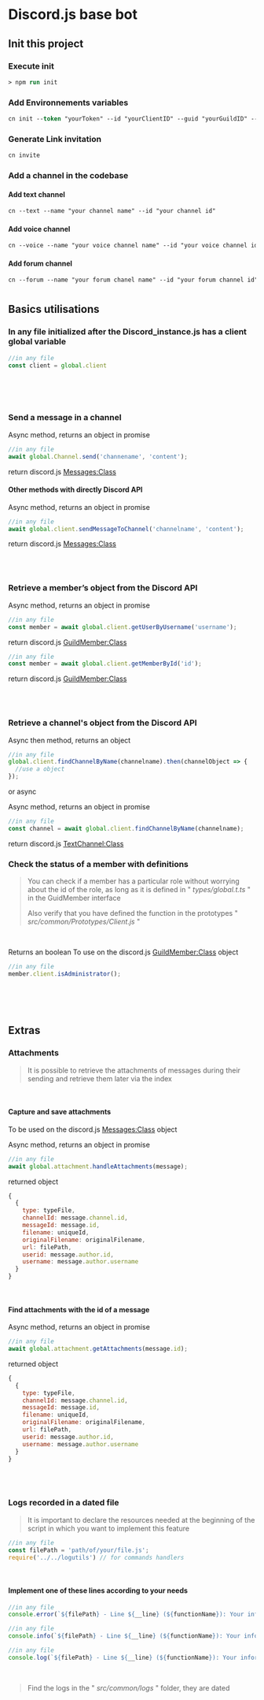# Discord.js base bot
## Init this project

### Execute init
```ps
> npm run init
```
### Add Environnements variables
```ps
cn init --token "yourToken" --id "yourClientID" --guid "yourGuildID" --rsrole "yourRestrictedRoleID"
```

### Generate Link invitation
```ps
cn invite
```
### Add a channel in the codebase
#### Add text channel
```ps
cn --text --name "your channel name" --id "your channel id"
```
#### Add voice channel
```ps
cn --voice --name "your voice channel name" --id "your voice channel id"
```
#### Add forum channel
```ps
cn --forum --name "your forum chanel name" --id "your forum channel id"
```
#
#
#

## Basics utilisations
### In any file initialized after the Discord_instance.js has a client global variable
```js
//in any file
const client = global.client
```
<br>
<br>
<br> 

### Send a message in a channel
Async method, returns an object in promise
```js
//in any file
await global.Channel.send('channename', 'content');
```
return discord.js [Messages:Class](https://discord.js.org/docs/packages/discord.js/14.14.1/Message:Class)
#### Other methods with directly Discord API
Async method, returns an object in promise
```js
//in any file
await global.client.sendMessageToChannel('channelname', 'content');
```
return discord.js [Messages:Class](https://discord.js.org/docs/packages/discord.js/14.14.1/Message:Class)

<br>
<br>

### Retrieve a member’s object from the Discord API
Async method, returns an object in promise
```js
//in any file
const member = await global.client.getUserByUsername('username');
```
return discord.js [GuildMember:Class](https://discord.js.org/docs/packages/discord.js/14.14.1/GuildMember:Class)

```js
//in any file
const member = await global.client.getMemberById('id');
```
return discord.js [GuildMember:Class](https://discord.js.org/docs/packages/discord.js/14.14.1/GuildMember:Class)

<br>
<br>

### Retrieve a channel's object from the Discord API
Async then method, returns an object
```js
//in any file
global.client.findChannelByName(channelname).then(channelObject => {
  //use a object
});
```
or async

Async method, returns an object in promise
```js
//in any file
const channel = await global.client.findChannelByName(channelname);
```
return discord.js [TextChannel:Class](https://discord.js.org/docs/packages/discord.js/main/TextChannel:Class)

### Check the status of a member with definitions
> You can check if a member has a particular role without worrying about the id of the role, as long as it is defined in " *types/global.t.ts* " in the GuidMember interface
>
> Also verify that you have defined the function in the prototypes " *src/common/Prototypes/Client.js* "
<br>

Returns an boolean
To use on the discord.js [GuildMember:Class](https://discord.js.org/docs/packages/discord.js/14.14.1/GuildMember:Class) object

```js
//in any file
member.client.isAdministrator();
```
<br>
<br>
<br>

## Extras
### Attachments
> It is possible to retrieve the attachments of messages during their sending and retrieve them later via the index

<br>

#### Capture and save attachments

To be used on the discord.js [Messages:Class](https://discord.js.org/docs/packages/discord.js/14.14.1/Message:Class) object

Async method, returns an object in promise
```js
//in any file
await global.attachment.handleAttachments(message);
```
returned object

```js
{
  {
    type: typeFile,
    channelId: message.channel.id,
    messageId: message.id,
    filename: uniqueId,
    originalFilename: originalFilename,
    url: filePath,
    userid: message.author.id,
    username: message.author.username
  }
}
```

<br>

#### Find attachments with the id of a message
Async method, returns an object in promise
```js
//in any file
await global.attachment.getAttachments(message.id);
```
returned object
```js
{
  {
    type: typeFile,
    channelId: message.channel.id,
    messageId: message.id,
    filename: uniqueId,
    originalFilename: originalFilename,
    url: filePath,
    userid: message.author.id,
    username: message.author.username
  }
}
```
<br>
<br>

### Logs recorded in a dated file 
> It is important to declare the resources needed at the beginning of the script in which you want to implement this feature

```js
//in any file
const filePath = 'path/of/your/file.js';
require('../../logutils') // for commands handlers

```
<br>

#### Implement one of these lines according to your needs
```js
//in any file
console.error(`${filePath} - Line ${__line} (${functionName}): Your information of the type of process :`, error);
```
```js
//in any file
console.info(`${filePath} - Line ${__line} (${functionName}): Your information of the type of process :`, info);
```
```js
//in any file
console.log(`${filePath} - Line ${__line} (${functionName}): Your information of the type of process :`, log);
```
<br>

> Find the logs in the " *src/common/logs* " folder, they are dated 








